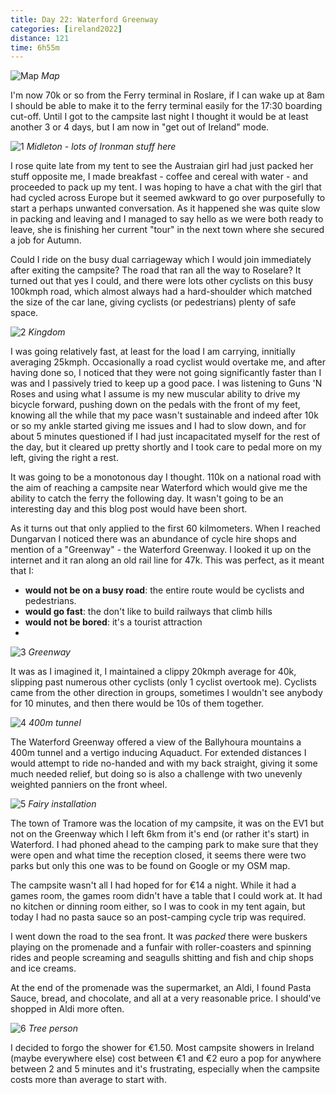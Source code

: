 ```yaml
--- 
title: Day 22: Waterford Greenway
categories: [ireland2022]
distance: 121
time: 6h55m
---
```


![Map](/images/ireland2022/20220828_map.jpg) 
*Map*

I'm now 70k or so from the Ferry terminal in Roslare, if I can wake up at 8am
I should be able to make it to the ferry terminal easily for the 17:30
boarding cut-off. Until I got to the campsite last night I thought it would be
at least another 3 or 4 days, but I am now in "get out of Ireland" mode.

![1](/images/ireland2022/20220828_1.jpg) 
*Midleton - lots of Ironman stuff here*

I rose quite late from my tent to see the Austraian girl had just packed her
stuff opposite me, I made breakfast - coffee and cereal with water - and
proceeded to pack up my tent. I was hoping to have a chat with the girl that
had cycled across Europe but it seemed awkward to go over purposefully to
start a perhaps unwanted conversation. As it happened she was quite slow in
packing and leaving and I managed to say hello as we were both ready to leave,
she is finishing her current "tour" in the next town where she secured a job
for Autumn.

Could I ride on the busy dual carriageway which I would join immediately after
exiting the campsite? The road that ran all the way to Roselare? It turned out
that yes I could, and there were lots other cyclists on this busy 100kmph
road, which almost always had a hard-shoulder which matched the size of the
car lane, giving cyclists (or pedestrians) plenty of safe space.

![2](/images/ireland2022/20220828_2.jpg) 
*Kingdom*

I was going relatively fast, at least for the load I am carrying, innitially
averaging 25kmph. Occasionally a road cyclist would overtake me, and after
having done so, I noticed that they were not going significantly faster than I
was and I passively tried to keep up a good pace. I was listening to Guns 'N
Roses and using what I assume is my new muscular ability to drive my bicycle
forward, pushing down on the pedals with the front of my feet, knowing all the
while that my pace wasn't sustainable and indeed after 10k or so my ankle
started giving me issues and I had to slow down, and for about 5 minutes
questioned if I had just incapacitated myself for the rest of the day, but it
cleared up pretty shortly and I took care to pedal more on my left, giving the
right a rest.

It was going to be a monotonous day I thought. 110k on a national road with
the aim of reaching a campsite near Waterford which would give me the ability
to catch the ferry the following day. It wasn't going to be an interesting day
and this blog post would have been short.

As it turns out that only applied to the first 60 kilmometers. When I reached
Dungarvan I noticed there was an abundance of cycle hire shops and mention of
a "Greenway" - the Waterford Greenway. I looked it up on the internet and it
ran along an old rail line for 47k. This was perfect, as it meant that I:

- **would not be on a busy road**: the entire route would be cyclists and pedestrians.
- **would go fast**: the don't like to build railways that climb hills
- **would not be bored**: it's a tourist attraction
-
![3](/images/ireland2022/20220828_3.jpg) 
*Greenway*

It was as I imagined it, I maintained a clippy 20kmph average for 40k,
slipping past numerous other cyclists (only 1 cyclist overtook me). Cyclists
came from the other direction in groups, sometimes I wouldn't see anybody for
10 minutes, and then there would be 10s of them together.

![4](/images/ireland2022/20220828_4.jpg) 
*400m tunnel*

The Waterford Greenway offered a view of the Ballyhoura mountains a 400m tunnel
and a vertigo inducing Aquaduct. For extended distances I would attempt to
ride no-handed and with my back straight, giving it some much needed relief,
but doing so is also a challenge with two unevenly weighted panniers on the
front wheel.

![5](/images/ireland2022/20220828_5.jpg) 
*Fairy installation*

The town of Tramore was the location of my campsite, it was on the EV1 but not
on the Greenway which I left 6km from it's end (or rather it's start) in
Waterford. I had phoned ahead to the camping park to make sure that they were
open and what time the reception closed, it seems there were two parks but
only this one was to be found on Google or my OSM map.

The campsite wasn't all I had hoped for for €14 a night. While it had a games
room, the games room didn't have a table that I could work at. It had no
kitchen or dinning room either, so I was to cook in my tent again, but today I
had no pasta sauce so an post-camping cycle trip was required.

I went down the road to the sea front. It was _packed_ there were buskers
playing on the promenade and a funfair with roller-coasters and spinning rides
and people screaming and seagulls shitting and fish and chip shops and ice
creams.

At the end of the promenade was the supermarket, an Aldi, I found Pasta Sauce,
bread, and chocolate, and all at a very reasonable price. I should've shopped
in Aldi more often.

![6](/images/ireland2022/20220828_6.jpg) 
*Tree person*

I decided to forgo the shower for €1.50. Most campsite showers in Ireland
(maybe everywhere else) cost between €1 and €2 euro a pop for anywhere between
2 and 5 minutes and it's frustrating, especially when the campsite costs more
than average to start with.
